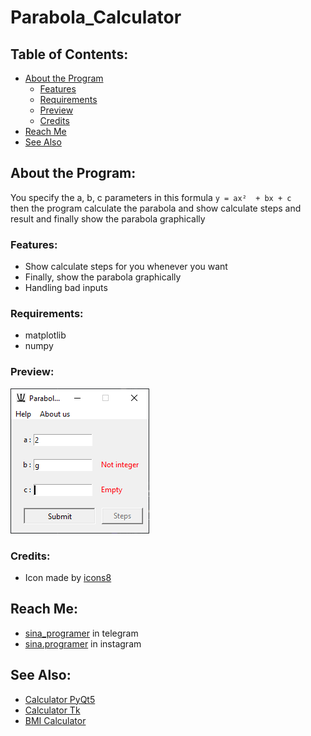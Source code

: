 # Parabola_Calculator

## **Table of Contents:**
- [About the Program](#about-the-program)
  - [Features](#features)
  - [Requirements](#requirements)
  - [Preview](#preview)
  - [Credits](#credits)
- [Reach Me](#reach-me)
- [See Also](#see-also)

## **About the Program:**
You specify the a, b, c parameters in this formula  `y = ax²  + bx + c` <br>
then the program calculate the parabola and show calculate steps and result and finally show the parabola graphically

### **Features:**
- Show calculate steps for you whenever you want
- Finally, show the parabola graphically
- Handling bad inputs

### Requirements:
- matplotlib
- numpy

### **Preview:** 
![preview](/Files/preview.png)

### **Credits:**
- Icon made by [icons8](https://icons8.com/)

## **Reach Me:**
- [sina_programer](https://t.me/sina_programer) in telegram
- [sina.programer](https://www.instagram.com/sina.programer) in instagram

## **See Also:**
- [Calculator PyQt5](https://github.com/sina-programer/Calculator_PyQt5)
- [Calculator Tk](https://github.com/sina-programer/Calculator_Tk)
- [BMI Calculator](https://github.com/sina-programer/BMI_Calculator)
